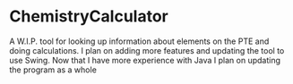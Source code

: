 # ChemistryCalculator
A W.I.P. tool for looking up information about elements on the PTE and doing calculations.
I plan on adding more features and updating the tool to use Swing. Now that I have more experience with Java I plan on updating the program as a whole
